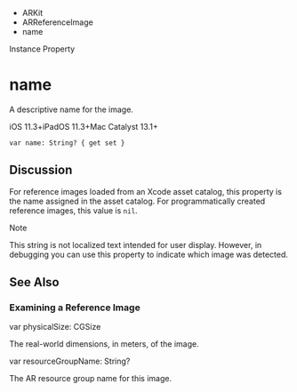 

- ARKit
- ARReferenceImage
-  name 

Instance Property

# name

A descriptive name for the image.

iOS 11.3+iPadOS 11.3+Mac Catalyst 13.1+

``` source
var name: String? { get set }
```

## Discussion

For reference images loaded from an Xcode asset catalog, this property is the name assigned in the asset catalog. For programmatically created reference images, this value is `nil`.

Note

This string is not localized text intended for user display. However, in debugging you can use this property to indicate which image was detected.

## See Also

### Examining a Reference Image

var physicalSize: CGSize

The real-world dimensions, in meters, of the image.

var resourceGroupName: String?

The AR resource group name for this image.

